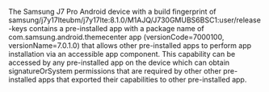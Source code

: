The Samsung J7 Pro Android device with a build fingerprint of samsung/j7y17lteubm/j7y17lte:8.1.0/M1AJQ/J730GMUBS6BSC1:user/release-keys contains a pre-installed app with a package name of com.samsung.android.themecenter app (versionCode=7000100, versionName=7.0.1.0) that allows other pre-installed apps to perform app installation via an accessible app component. This capability can be accessed by any pre-installed app on the device which can obtain signatureOrSystem permissions that are required by other other pre-installed apps that exported their capabilities to other pre-installed app.